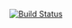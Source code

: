[![Build Status](https://travis-ci.org/bussy-lere/jasmine_11.svg?branch=master)](https://travis-ci.org/bussy-lere/jasmine_11)